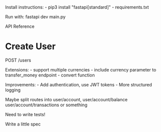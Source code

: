 


Install instructions:
    - pip3 install "fastapi[standard]"
    - requirements.txt

Run with: fastapi dev main.py

API Reference
# Create User
POST /users


Extensions:
    - support multiple currencies
        - include currency parameter to transfer_money endpoint
        - convert function



Improvements:
    - Add authentication, use JWT tokens
    - More structured logging

Maybe split routes into user/account, user/account/balance user/account/transactions or something

Need to write tests!

Write a little spec
